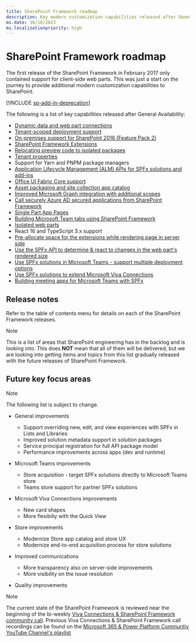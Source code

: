 ```yaml
---
title: SharePoint Framework roadmap
description: Key modern customization capabilities released after General Availability.
ms.date: 10/10/2023
ms.localizationpriority: high
---
```


# SharePoint Framework roadmap

The first release of the SharePoint Framework in February 2017 only contained support for client-side web parts. This was just a start on the journey to provide additional modern customization capabilities to SharePoint.

[!INCLUDE [sp-add-in-deprecation](../../includes/snippets/sp-add-in-spfx.md)]

The following is a list of key capabilities released after General Availability:

- [Dynamic data and web part connections](./dynamic-data.md)
- [Tenant-scoped deployment support](./tenant-scoped-deployment.md)
- [On-premises support for SharePoint 2016 (Feature Pack 2)](./sharepoint-2016-support.md)
- [SharePoint Framework Extensions](./extensions/overview-extensions.md)
- [Relocating preview code to isolated packages](./try-preview-capabilities.md)
- [Tenant properties](./tenant-properties.md)
- Support for Yarn and PNPM package managers
- [Application Lifecycle Management (ALM) APIs for SPFx solutions and add-ins](../apis/alm-api-for-spfx-add-ins.md)
- [Office UI Fabric Core support](https://developer.microsoft.com/office/blogs/improved-support-for-office-ui-fabric-core)
- [Asset packaging and site collection app catalog](../general-development/site-collection-app-catalog.md)
- [Improved Microsoft Graph integration with additional scopes](./use-msgraph.md)
- [Call securely Azure AD secured applications from SharePoint Framework](./use-aadhttpclient.md)
- [Single Part App Pages](./web-parts/single-part-app-pages.md)
- [Building Microsoft Team tabs using SharePoint Framework](./integrate-with-teams-introduction.md)
- [Isolated web parts](./web-parts/isolated-web-parts.md)
- React 16 and TypeScript 3.x support
- [Pre-allocate space for the extensions while rendering page in server side](./extensions/basics/preallocated-space-placeholders.md)
- [Use the SPFx API to determine & react to changes in the web part's rendered size](./web-parts/basics/determine-web-part-width.md)
- [Use SPFx solutions in Microsoft Teams - support multiple deployment options](./deployment-spfx-teams-solutions.md)
- [Use SPFx solutions to extend Microsoft Viva Connections](./viva/overview-viva-connections.md)
- [Building meeting apps for Microsoft Teams with SPFx](./build-for-teams-meeting-app.md)

## Release notes

Refer to the table of contents menu for details on each of the SharePoint Framework releases.

> [!NOTE]
> This is a list of areas that SharePoint engineering has in the backlog and is looking into. This does **NOT** mean that all of them will be delivered, but we are looking into getting items and topics from this list gradually released with the future releases of SharePoint Framework.

## Future key focus areas

> [!NOTE]
> The following list is subject to change.

- General improvements
  - Support overriding new, edit, and view experiences with SPFx in Lists and Libraries
  - Improved solution metadata support in solution packages
  - Service principal registration for full API package model
  - Performance improvements across apps (dev and runtime)

- Microsoft Teams improvements
  - Store acquisition - target SPFx solutions directly to Microsoft Teams store
  - Teams store support for partner SPFx solutions

- Microsoft Viva Connections improvements
  - New card shapes
  - More flexibiliy with the Quick View

- Store improvements
  - Modernize Store app catalog and store UX
  - Modernize end-to-end acquisition process for store solutions

- Improved communications
  - More transparency also on server-side improvements
  - More visibility on the issue resolution
- Quality improvements

> [!NOTE]
> The current state of the SharePoint Framework is reviewed near the beginning of the bi-weekly [Viva Connections & SharePoint Framework community call](https://aka.ms/community/calls). Previous Viva Connections & SharePoint Framework call recordings can be found on the [Microsoft 365 & Power Platform Communtiy YouTube Channel's playlist](https://www.youtube.com/watch?v=z4_5_IQjYRQ&list=PLR9nK3mnD-OXdcwfcHGsGr78nHWLRsv1x)
